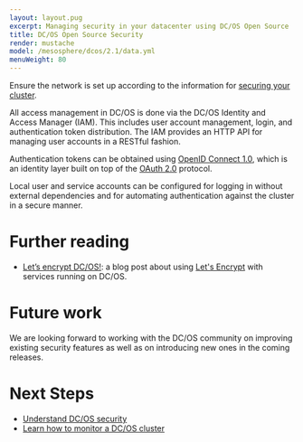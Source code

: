 ```yaml
---
layout: layout.pug
excerpt: Managing security in your datacenter using DC/OS Open Source
title: DC/OS Open Source Security
render: mustache
model: /mesosphere/dcos/2.1/data.yml
menuWeight: 80
---
```

<!-- The source repository for this topic is https://github.com/dcos/dcos-docs-site -->

Ensure the network is set up according to the information for [securing your cluster](/mesosphere/dcos/2.1/administering-clusters/securing-your-cluster/).

All access management in DC/OS is done via the DC/OS Identity and Access Manager (IAM). This includes user account management, login, and authentication token distribution. The IAM provides an HTTP API for managing user accounts in a RESTful fashion.

Authentication tokens can be obtained using [OpenID Connect 1.0](https://openid.net/specs/openid-connect-core-1_0.html), which is an identity layer built on top of the [OAuth 2.0](http://oauth.net/2/) protocol.

Local user and service accounts can be configured for logging in without external dependencies and for automating authentication against the cluster in a secure manner.

# Further reading

- [Let’s encrypt DC/OS!](https://mesosphere.com/blog/2016/04/06/lets-encrypt-dcos/):
  a blog post about using [Let's Encrypt](https://letsencrypt.org/) with
  services running on DC/OS.

# Future work

We are looking forward to working with the DC/OS community on improving existing
security features as well as on introducing new ones in the coming releases.

# Next Steps

- [Understand DC/OS security](/mesosphere/dcos/2.1/administering-clusters/)
- [Learn how to monitor a DC/OS cluster](/mesosphere/dcos/2.1/monitoring/)
